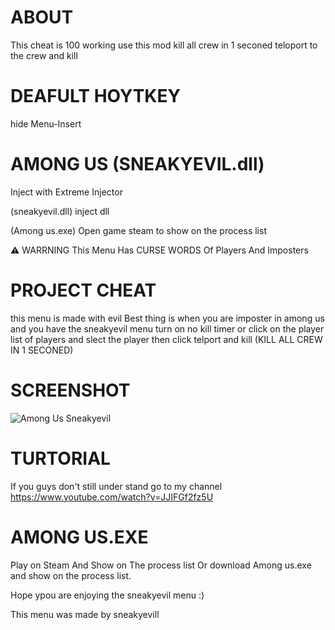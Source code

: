 # ABOUT
This cheat is 100 working use this mod kill all crew in 1 seconed teloport to the crew and kill 

# DEAFULT HOYTKEY 
hide Menu-Insert 

# AMONG US (SNEAKYEVIL.dll)
Inject with Extreme Injector

(sneakyevil.dll) inject dll 

(Among us.exe) Open game steam to show on the process list

⚠ WARRNING This Menu Has CURSE WORDS Of Players And Imposters

# PROJECT CHEAT
this menu is made with evil Best thing is when you are imposter in among us and you have the sneakyevil menu turn on no kill timer or click on the player list of players and slect the player then click telport and kill (KILL ALL CREW IN 1 SECONED)

# SCREENSHOT
![Among Us Sneakyevil](https://user-images.githubusercontent.com/87672731/126224942-582af979-54df-404d-8050-d3f77d291fc1.PNG)

# TURTORIAL 
If you guys don't still under stand go to my channel https://www.youtube.com/watch?v=JJIFGf2fz5U

# AMONG US.EXE
Play on Steam And Show on The process list Or download Among us.exe and show on the process list.

Hope ypou are enjoying the sneakyevil menu :)

This menu was made by sneakyevill


